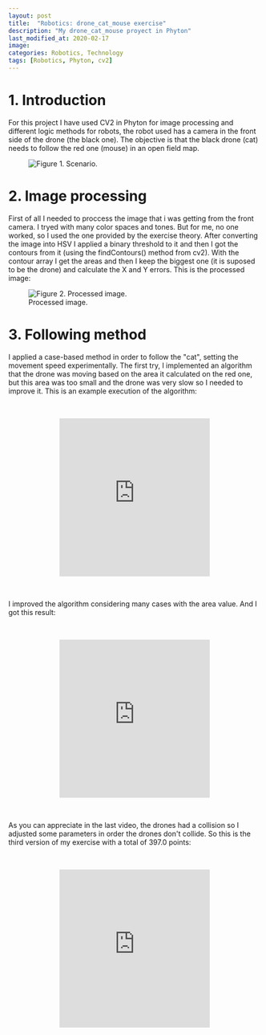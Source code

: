 ```yaml
---
layout: post
title:  "Robotics: drone_cat_mouse exercise"
description: "My drone_cat_mouse proyect in Phyton"
last_modified_at: 2020-02-17
image:
categories: Robotics, Technology
tags: [Robotics, Phyton, cv2]
---
```


# 1. Introduction

For this project I have used CV2 in Phyton for image processing and different logic methods for robots, the robot used has a camera in the front side of the drone (the black one). The objective is that the black drone (cat) needs to follow the red one (mouse) in an open field map.

<figure class="align-center">
  <img src="{{ '/assets/images/blog/drone_scenario.png' | absolute_url }}" alt="Figure 1. Scenario.">
</figure>

# 2. Image processing

First of all I needed to proccess the image that i was getting from the front camera. I tryed with many color spaces and tones. But for me, no one worked, so I used the one provided by the exercise theory. After converting the image into HSV I applied a binary threshold to it and then I got the contours from it (using the findContours() method from cv2). With the contour array I get the areas and then I keep the biggest one (it is suposed to be the drone) and calculate the X and Y errors. This is the processed image:

<figure class="align-center">
  <img src="{{ '/assets/images/blog/img_processed.png' | absolute_url }}" alt="Figure 2. Processed image.">
  <figcaption>Processed image.</figcaption>
</figure>

# 3. Following method

I applied a case-based method in order to follow the "cat", setting the movement speed experimentally. The first try, I implemented an algorithm that the drone was moving based on the area it calculated on the red one, but this area was too small and the drone was very slow so I needed to improve it. This is an example execution of the algorithm:

<pre>
<div align="center">
<div class="”video-responsive”">
<iframe width="auto" height="315" src="https://www.youtube.com/embed/ObeuCfV-d3k" frameborder="0" allow="accelerometer; autoplay; encrypted-media; gyroscope; picture-in-picture" allowfullscreen></iframe>
</div>
</div>
</pre>

I improved the algorithm considering many cases with the area value. And I got this result:

<pre>
<div align="center">
<div class="”video-responsive”">
<iframe width="auto" height="315" src="https://www.youtube.com/embed/ccqvlLJKluw" frameborder="0" allow="accelerometer; autoplay; encrypted-media; gyroscope; picture-in-picture" allowfullscreen></iframe>
</div>
</div>
</pre>

As you can appreciate in the last video, the drones had a collision so I adjusted some parameters in order the drones don't collide. So this is the third version of my exercise with a total of 397.0 points:

<pre>
<div align="center">
<div class="”video-responsive”">
<iframe width="auto" height="315" src="https://www.youtube.com/embed/VjX5CmVBcm8" frameborder="0" allow="accelerometer; autoplay; encrypted-media; gyroscope; picture-in-picture" allowfullscreen></iframe>
</div>
</div>
</pre>




